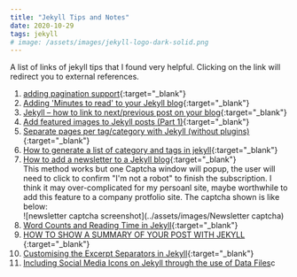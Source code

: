 ```yaml
---
title: "Jekyll Tips and Notes"
date: 2020-10-29
tags: jekyll
# image: /assets/images/jekyll-logo-dark-solid.png
---
```

<!--excerpt.start--> 
A list of links of jekyll tips that I found very helpful. <!--excerpt.end-->
Clicking on the link will redirect you to external references. 

1.  [adding pagination support](https://github.com/prashanthmadi/prashanthmadi.github.io/commit/d09b4351f0a8e34318847f14f854b5be2f06b4d6){:target="\_blank"}
2.  [Adding 'Minutes to read' to your Jekyll blog](https://www.alexrodba.com/2016/04/24/adding-minutes-to-read-to-your-jekyll-blog/){:target="\_blank"}  
3.  [Jekyll – how to link to next/previous post on your blog](https://david.elbe.me/jekyll/2015/06/20/how-to-link-to-next-and-previous-post-with-jekyll.html){:target="\_blank"}  
4. [Add featured images to Jekyll posts (Part 1)](https://www.youtube.com/watch?v=6oKO-7gsM4s){:target="\_blank"}
5. [Separate pages per tag/category with Jekyll (without plugins)](https://christianspecht.de/2014/10/25/separate-pages-per-tag-category-with-jekyll-without-plugins/){:target="\_blank"}
6. [How to generate a list of category and tags in jekyll](https://hyunyoung2.github.io/2016/12/17/Category_And_Tags_In_Jekyll/){:target="\_blank"}
7. [How to add a newsletter to a Jekyll blog](https://medium.com/@davideiaiunese/the-problem-why-a-newsletter-baae4409a526){:target="\_blank"}  
This method works but one Captcha window will popup, the user will need to click to confirm "I'm not a robot" to finish the subscription. I think it may over-complicated for my persoanl site, maybe worthwhile to add this feature to a company protfolio site. The captcha shown is like below:  
![newsletter captcha screenshot](../assets/images/Newsletter captcha)
8. [Word Counts and Reading Time in Jekyll](https://sacha.me/articles/jekyll-word-counts){:target="\_blank"}
9. [HOW TO SHOW A SUMMARY OF YOUR POST WITH JEKYLL
](http://frontendcollisionblog.com/jekyll/snippet/2015/03/23/how-to-show-a-summary-of-your-post-with-jekyll.html){:target="\_blank"}
10. [Customising the Excerpt Separators in Jekyll](https://cjshelton.github.io/blog/2019/05/27/customising-jekyll-excerpt-start.html){:target="\_blank"}
11. [Including Social Media Icons on Jekyll through the use of Data Files](https://jreel.github.io/social-media-icons-on-jekyll/)c

